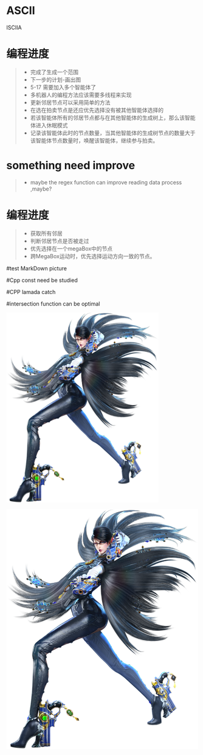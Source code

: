 # ASCII
ISCIIA

# 编程进度

> - 完成了生成一个范围
> - 下一步的计划-画出图
> - 5-17 需要加入多个智能体了
> - 多机器人的编程方法应该需要多线程来实现
> - 更新邻居节点可以采用简单的方法
> - 在选在拍卖节点是还应优先选择没有被其他智能体选择的
> - 若该智能体所有的邻居节点都与在其他智能体的生成树上，那么该智能体进入休眠模式
> - 记录该智能体此时的节点数量，当其他智能体的生成树节点的数量大于该智能体节点数量时，唤醒该智能体，继续参与拍卖。



# something need improve
> - maybe the regex function can improve reading data process ,maybe?


# 编程进度

> - 获取所有邻居
> - 判断邻居节点是否被走过
> - 优先选择在一个megaBox中的节点
> - 跨MegaBox运动时，优先选择运动方向一致的节点。







#test MarkDown picture

#Cpp const need be studied

#CPP lamada catch

#intersection function can be optimal

<img src="https://raw.githubusercontent.com/Tesla2fox/ASCII/master/png/Bayonetta.png" width="400">


![Image text](https://raw.githubusercontent.com/Tesla2fox/ASCII/master/png/Bayonetta.png)

